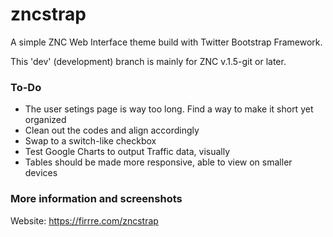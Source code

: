 zncstrap
========

A simple ZNC Web Interface theme build with Twitter Bootstrap Framework.

This 'dev' (development) branch is mainly for ZNC v.1.5-git or later.

### To-Do

- The user setings page is way too long. Find a way to make it short yet organized
- Clean out the codes and align accordingly
- Swap to a switch-like checkbox
- Test Google Charts to output Traffic data, visually 
- Tables should be made more responsive, able to view on smaller devices

### More information and screenshots
Website: https://firrre.com/zncstrap

